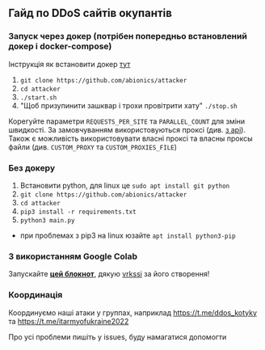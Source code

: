 ## Гайд по DDoS сайтів окупантів

### Запуск через докер (потрібен попередньо встановлений докер і docker-compose)
Інструкція як встановити докер [тут](/docs/docker_installation.md)
1) `git clone https://github.com/abionics/attacker`
2) `cd attacker`
3) `./start.sh`
4) "Щоб призупинити зашквар і трохи провітрити хату" `./stop.sh`

Корегуйте параметри `REQUESTS_PER_SITE` та `PARALLEL_COUNT` для зміни швидкості.
За замовчуванням використовуються проксі (див. [з api](http://46.4.63.238/api.php)).
Також є можливість використовувати власні проксі та власны проксы файли (див. `CUSTOM_PROXY` та `CUSTOM_PROXIES_FILE`) 

### Без докеру
1) Встановити python, для linux це `sudo apt install git python`
2) `git clone https://github.com/abionics/attacker`
3) `cd attacker`
4) `pip3 install -r requirements.txt`
5) `python3 main.py`
* при проблемах з pip3 на linux юзайте `apt install python3-pip`

### З використанням Google Colab
Запускайте **[цей блокнот](https://colab.research.google.com/drive/1eOynwkRAmYcCRIOl7IDVitmrL9NbEQss)**,
дякую [vrkssi](https://www.instagram.com/vrkssi/) за його створення!

### Координація
Координуємо наші атаки у группах, наприклад https://t.me/ddos_kotyky та https://t.me/itarmyofukraine2022

Про усі проблеми пишіть у issues, буду намагатися допомогти

